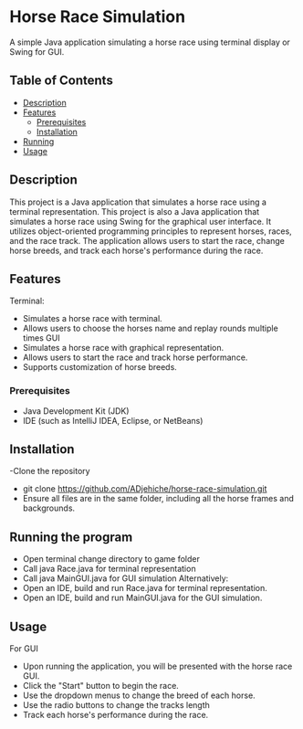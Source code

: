 # Horse Race Simulation

A simple Java application simulating a horse race using terminal display or Swing for GUI.

## Table of Contents

- [Description](#description)
- [Features](#features)
  - [Prerequisites](#prerequisites)
  - [Installation](#installation)
- [Running](#running-the-program)
- [Usage](#usage)

## Description
This project is a Java application that simulates a horse race using a terminal representation.
This project is also a Java application that simulates a horse race using Swing for the graphical user interface. 
It utilizes object-oriented programming principles to represent horses, races, and the race track. 
The application allows users to start the race, change horse breeds, and track each horse's performance during the race.

## Features
Terminal:
- Simulates a horse race with terminal.
- Allows users to choose the horses name and replay rounds multiple times
GUI
- Simulates a horse race with graphical representation.
- Allows users to start the race and track horse performance.
- Supports customization of horse breeds.
  
### Prerequisites
- Java Development Kit (JDK)
- IDE (such as IntelliJ IDEA, Eclipse, or NetBeans)

## Installation
-Clone the repository
- git clone https://github.com/ADjehiche/horse-race-simulation.git
- Ensure all files are in the same folder, including all the horse frames and backgrounds.
  
## Running the program
- Open terminal change directory to game folder
- Call java Race.java for terminal representation
- Call java MainGUI.java for GUI simulation
Alternatively:
- Open an IDE, build and run Race.java for terminal representation.
- Open an IDE, build and run MainGUI.java for the GUI simulation.

## Usage
For GUI
- Upon running the application, you will be presented with the horse race GUI.
- Click the "Start" button to begin the race.
- Use the dropdown menus to change the breed of each horse.
- Use the radio buttons to change the tracks length
- Track each horse's performance during the race.
